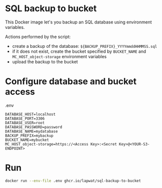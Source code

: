 # SQL backup to bucket

This Docker image let's you backup an SQL database using environment variables.

Actions performed by the script:
- create a backup of the database: `${BACKUP_PREFIX}_YYYYmmddHHMMSS.sql`
- if it does not exist, create the bucket specified by `BUCKET_NAME` and `MC_HOST_object-storage` environment variables
- upload the backup to the bucket

# Configure database and bucket access

.env
```
DATABASE_HOST=localhost
DATABASE_PORT=3306
DATABASE_USER=root
DATABASE_PASSWORD=password
DATABASE_NAME=mydatabase
BACKUP_PREFIX=mybackup
BUCKET_NAME=mybucket
MC_HOST_object-storage=https://<Access Key>:<Secret Key>@<YOUR-S3-ENDPOINT>
```

# Run

```sh
docker run --env-file .env ghcr.io/lapwat/sql-backup-to-bucket
```